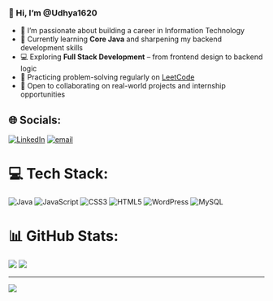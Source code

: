 ### 👋 Hi, I’m @Udhya1620  

- 👀 I’m passionate about building a career in Information Technology  
- 🌱 Currently learning **Core Java** and sharpening my backend development skills  
- 💻 Exploring **Full Stack Development** – from frontend design to backend logic  
- 🧠 Practicing problem-solving regularly on [LeetCode](https://leetcode.com/u/udhyakumar162000/)  
- 🤝 Open to collaborating on real-world projects and internship opportunities  
  

## 🌐 Socials:
[![LinkedIn](https://img.shields.io/badge/LinkedIn-%230077B5.svg?logo=linkedin&logoColor=white)](https://linkedin.com/in/https://www.linkedin.com/in/udhya-kumar-2a0439228/) [![email](https://img.shields.io/badge/Email-D14836?logo=gmail&logoColor=white)](mailto:udhyakumar162000@gmail.com) 

# 💻 Tech Stack:
![Java](https://img.shields.io/badge/java-%23ED8B00.svg?style=flat&logo=openjdk&logoColor=white) ![JavaScript](https://img.shields.io/badge/javascript-%23323330.svg?style=flat&logo=javascript&logoColor=%23F7DF1E) ![CSS3](https://img.shields.io/badge/css3-%231572B6.svg?style=flat&logo=css3&logoColor=white) ![HTML5](https://img.shields.io/badge/html5-%23E34F26.svg?style=flat&logo=html5&logoColor=white) ![WordPress](https://img.shields.io/badge/WordPress-%23117AC9.svg?style=flat&logo=WordPress&logoColor=white) ![MySQL](https://img.shields.io/badge/mysql-4479A1.svg?style=flat&logo=mysql&logoColor=white)
# 📊 GitHub Stats:
![](https://nirzak-streak-stats.vercel.app/?user=udhya1620&theme=dark&hide_border=true)
![](https://github-readme-stats.vercel.app/api/top-langs/?username=udhya1620&theme=dark&hide_border=true&include_all_commits=true&count_private=false&layout=compact)

---
[![](https://visitcount.itsvg.in/api?id=udhya1620&icon=10&color=13)](https://visitcount.itsvg.in)

<!-- Proudly created with GPRM ( https://gprm.itsvg.in ) -->
